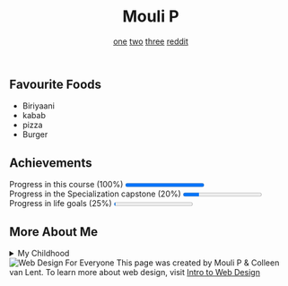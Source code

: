 <!DOCTYPE html>
<html lang="en">
<head>
<meta charset="UTF-8">
<title>Final Project</title>
</head>
<body>
<header>
<h1>Mouli P</h1>
<nav>
<a href="http://www.gmail.com">one</a>
<a href="http://www.google.com">two</a>
<a href="http://www.yahoo.com">three</a>
<a href="http://www.reddit.com">reddit</a><br>
</nav>
</header>
<section>
<h2>Favourite Foods</h2>
<ul>
<li>Biriyaani</li>
<li>kabab</li>
<li>pizza</li>
<li>Burger</li>
</ul>
</section>
<section>
<h2>Achievements</h2>
Progress in this course (100%)
<progress value="100" max="100"></progress><br>
 Progress in the Specialization capstone (20%)
<progress value="20" max="100"></progress><br>
Progress in life goals (25%)
<progress value="2" max="100"></progress><br>
</section>
<section>
<h2>More About Me</h2>
<details>
<summary>My Childhood</summary>my childhood was awesome with my cousins</details>
</section>
<footer>
<img src="http://www.intro-webdesign.com/images/newlogo.png" alt="Web Design For Everyone">
This page was created by Mouli P &amp; Colleen van Lent.
  To learn more about web design, visit
        <a href="http://www.intro-webdesign.com/">Intro to Web Design</a>
    </footer>
</body>
</html>
